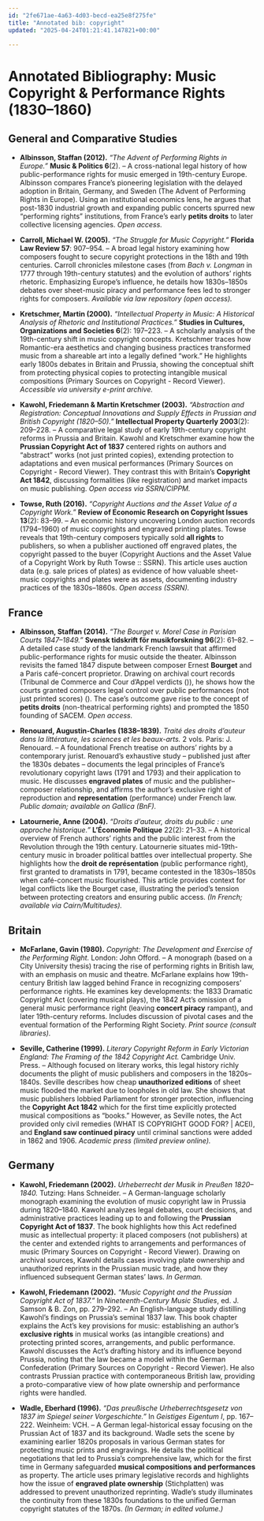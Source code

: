 ```yaml
---
id: "2fe671ae-4a63-4d03-becd-ea25e8f275fe"
title: "Annotated bib: copyright"
updated: "2025-04-24T01:21:41.147821+00:00"

---
```

<p></p><h1>Annotated Bibliography: Music Copyright &amp; Performance Rights (1830–1860)</h1><h2>General and Comparative Studies</h2><ul><li><p><strong>Albinsson, Staffan (2012).</strong> <em>“The Advent of Performing Rights in Europe.”</em> <strong>Music &amp; Politics 6</strong>(2). – A cross-national legal history of how public-performance rights for music emerged in 19th-century Europe. Albinsson compares France’s pioneering legislation with the delayed adoption in Britain, Germany, and Sweden (The Advent of Performing Rights in Europe). Using an institutional economics lens, he argues that post-1830 industrial growth and expanding public concerts spurred new “performing rights” institutions, from France’s early <strong>petits droits</strong> to later collective licensing agencies. <em>Open access.</em></p></li><li><p><strong>Carroll, Michael W. (2005).</strong> <em>“The Struggle for Music Copyright.”</em> <strong>Florida Law Review 57</strong>: 907–954. – A broad legal history examining how composers fought to secure copyright protections in the 18th and 19th centuries. Carroll chronicles milestone cases (from <em>Bach v. Longman</em> in 1777 through 19th-century statutes) and the evolution of authors’ rights rhetoric. Emphasizing Europe’s influence, he details how 1830s–1850s debates over sheet-music piracy and performance fees led to stronger rights for composers. <em>Available via law repository (open access).</em></p></li><li><p><strong>Kretschmer, Martin (2000).</strong> <em>“Intellectual Property in Music: A Historical Analysis of Rhetoric and Institutional Practices.”</em> <strong>Studies in Cultures, Organizations and Societies 6</strong>(2): 197–223. – A scholarly analysis of the 19th-century shift in music copyright concepts. Kretschmer traces how Romantic-era aesthetics and changing business practices transformed music from a shareable art into a legally defined “work.” He highlights early 1800s debates in Britain and Prussia, showing the conceptual shift from protecting physical copies to protecting intangible musical compositions (Primary Sources on Copyright - Record Viewer). <em>Accessible via university e-print archive.</em></p></li><li><p><strong>Kawohl, Friedemann &amp; Martin Kretschmer (2003).</strong> <em>“Abstraction and Registration: Conceptual Innovations and Supply Effects in Prussian and British Copyright (1820–50).”</em> <strong>Intellectual Property Quarterly 2003</strong>(2): 209–228. – A comparative legal study of early 19th-century copyright reforms in Prussia and Britain. Kawohl and Kretschmer examine how the <strong>Prussian Copyright Act of 1837</strong> centered rights on authors and “abstract” works (not just printed copies), extending protection to adaptations and even musical performances (Primary Sources on Copyright - Record Viewer). They contrast this with Britain’s <strong>Copyright Act 1842</strong>, discussing formalities (like registration) and market impacts on music publishing. <em>Open access via SSRN/CIPPM.</em></p></li><li><p><strong>Towse, Ruth (2016).</strong> <em>“Copyright Auctions and the Asset Value of a Copyright Work.”</em> <strong>Review of Economic Research on Copyright Issues 13</strong>(2): 83–99. – An economic history uncovering London auction records (1794–1960) of music copyrights and engraved printing plates. Towse reveals that 19th-century composers typically sold <strong>all rights</strong> to publishers, so when a publisher auctioned off engraved plates, the copyright passed to the buyer (Copyright Auctions and the Asset Value of a Copyright Work by Ruth Towse :: SSRN). This article uses auction data (e.g. sale prices of plates) as evidence of how valuable sheet-music copyrights and plates were as assets, documenting industry practices of the 1830s–1860s. <em>Open access (SSRN).</em></p></li></ul><h2>France</h2><ul><li><p><strong>Albinsson, Staffan (2014).</strong> <em>“The Bourget v. Morel Case in Parisian Courts 1847–1849.”</em> <strong>Svensk tidskrift för musikforskning 96</strong>(2): 61–82. – A detailed case study of the landmark French lawsuit that affirmed public-performance rights for music outside the theater. Albinsson revisits the famed 1847 dispute between composer Ernest <strong>Bourget</strong> and a Paris café-concert proprietor. Drawing on archival court records (Tribunal de Commerce and Cour d’Appel verdicts ()), he shows how the courts granted composers legal control over public performances (not just printed scores) (). The case’s outcome gave rise to the concept of <strong>petits droits</strong> (non-theatrical performing rights) and prompted the 1850 founding of SACEM. <em>Open access.</em></p></li><li><p><strong>Renouard, Augustin-Charles (1838–1839).</strong> <em>Traité des droits d’auteur dans la littérature, les sciences et les beaux-arts.</em> 2 vols. Paris: J. Renouard. – A foundational French treatise on authors’ rights by a contemporary jurist. Renouard’s exhaustive study – published just after the 1830s debates – documents the legal principles of France’s revolutionary copyright laws (1791 and 1793) and their application to music. He discusses <strong>engraved plates</strong> of music and the publisher–composer relationship, and affirms the author’s exclusive right of reproduction and <strong>representation</strong> (performance) under French law. <em>Public domain; available on Gallica (BnF).</em></p></li><li><p><strong>Latournerie, Anne (2004).</strong> <em>“Droits d’auteur, droits du public : une approche historique.”</em> <strong>L’Économie Politique</strong> 22(2): 21–33. – A historical overview of French authors’ rights and the public interest from the Revolution through the 19th century. Latournerie situates mid-19th-century music in broader political battles over intellectual property. She highlights how the <strong>droit de représentation</strong> (public performance right), first granted to dramatists in 1791, became contested in the 1830s–1850s when café-concert music flourished. This article provides context for legal conflicts like the Bourget case, illustrating the period’s tension between protecting creators and ensuring public access. <em>(In French; available via Cairn/Multitudes).</em></p></li></ul><h2>Britain</h2><ul><li><p><strong>McFarlane, Gavin (1980).</strong> <em>Copyright: The Development and Exercise of the Performing Right.</em> London: John Offord. – A monograph (based on a City University thesis) tracing the rise of performing rights in British law, with an emphasis on music and theatre. McFarlane explains how 19th-century British law lagged behind France in recognizing composers’ performance rights. He examines key developments: the 1833 Dramatic Copyright Act (covering musical plays), the 1842 Act’s omission of a general music performance right (leaving <strong>concert piracy</strong> rampant), and later 19th-century reforms. Includes discussion of pivotal cases and the eventual formation of the Performing Right Society. <em>Print source (consult libraries).</em></p></li><li><p><strong>Seville, Catherine (1999).</strong> <em>Literary Copyright Reform in Early Victorian England: The Framing of the 1842 Copyright Act.</em> Cambridge Univ. Press. – Although focused on literary works, this legal history richly documents the plight of music publishers and composers in the 1820s–1840s. Seville describes how cheap <strong>unauthorized editions</strong> of sheet music flooded the market due to loopholes in old law. She shows that music publishers lobbied Parliament for stronger protection, influencing the <strong>Copyright Act 1842</strong> which for the first time explicitly protected musical compositions as “books.” However, as Seville notes, the Act provided only civil remedies (WHAT IS COPYRIGHT GOOD FOR? | ACEI), and <strong>England saw continued piracy</strong> until criminal sanctions were added in 1862 and 1906. <em>Academic press (limited preview online).</em></p></li></ul><h2>Germany</h2><ul><li><p><strong>Kawohl, Friedemann (2002).</strong> <em>Urheberrecht der Musik in Preußen 1820–1840.</em> Tutzing: Hans Schneider. – A German-language scholarly monograph examining the evolution of music copyright law in Prussia during 1820–1840. Kawohl analyzes legal debates, court decisions, and administrative practices leading up to and following the <strong>Prussian Copyright Act of 1837</strong>. The book highlights how this Act redefined music as intellectual property: it placed composers (not publishers) at the center and extended rights to arrangements and performances of music (Primary Sources on Copyright - Record Viewer). Drawing on archival sources, Kawohl details cases involving plate ownership and unauthorized reprints in the Prussian music trade, and how they influenced subsequent German states’ laws. <em>In German.</em></p></li><li><p><strong>Kawohl, Friedemann (2002).</strong> <em>“Music Copyright and the Prussian Copyright Act of 1837.”</em> In <em>Nineteenth-Century Music Studies</em>, ed. J. Samson &amp; B. Zon, pp. 279–292. – An English-language study distilling Kawohl’s findings on Prussia’s seminal 1837 law. This book chapter explains the Act’s key provisions for music: establishing an author’s <strong>exclusive rights</strong> in musical works (as intangible creations) and protecting printed scores, arrangements, and public performance. Kawohl discusses the Act’s drafting history and its influence beyond Prussia, noting that the law became a model within the German Confederation (Primary Sources on Copyright - Record Viewer). He also contrasts Prussian practice with contemporaneous British law, providing a proto-comparative view of how plate ownership and performance rights were handled.</p></li><li><p><strong>Wadle, Eberhard (1996).</strong> <em>“Das preußische Urheberrechtsgesetz von 1837 im Spiegel seiner Vorgeschichte.”</em> In <em>Geistiges Eigentum I</em>, pp. 167–222. Weinheim: VCH. – A German legal-historical essay focusing on the Prussian Act of 1837 and its background. Wadle sets the scene by examining earlier 1820s proposals in various German states for protecting music prints and engravings. He details the political negotiations that led to Prussia’s comprehensive law, which for the first time in Germany safeguarded <strong>musical compositions and performances</strong> as property. The article uses primary legislative records and highlights how the issue of <strong>engraved plate ownership</strong> (Stichplatten) was addressed to prevent unauthorized reprinting. Wadle’s study illuminates the continuity from these 1830s foundations to the unified German copyright statutes of the 1870s. <em>(In German; in edited volume.)</em></p></li></ul>